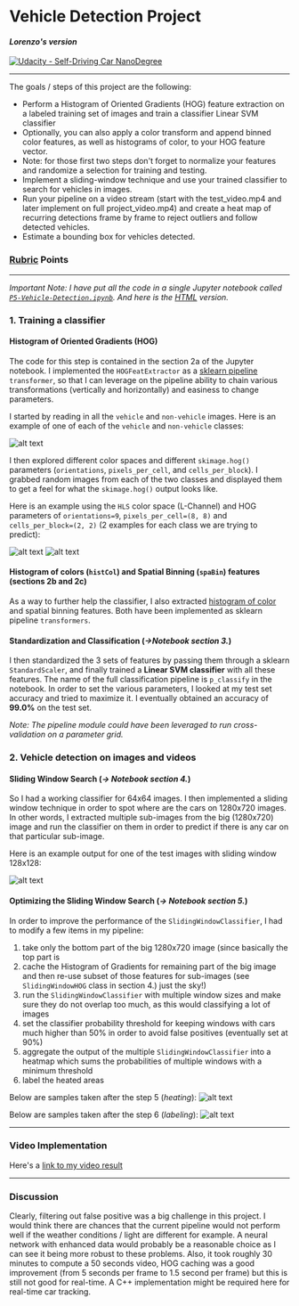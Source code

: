 

# **Vehicle Detection Project**
#### _Lorenzo's version_
[![Udacity - Self-Driving Car NanoDegree](https://s3.amazonaws.com/udacity-sdc/github/shield-carnd.svg)](http://www.udacity.com/drive)

---

The goals / steps of this project are the following:

* Perform a Histogram of Oriented Gradients (HOG) feature extraction on a labeled training set of images and train a classifier Linear SVM classifier
* Optionally, you can also apply a color transform and append binned color features, as well as histograms of color, to your HOG feature vector.
* Note: for those first two steps don't forget to normalize your features and randomize a selection for training and testing.
* Implement a sliding-window technique and use your trained classifier to search for vehicles in images.
* Run your pipeline on a video stream (start with the test_video.mp4 and later implement on full project_video.mp4) and create a heat map of recurring detections frame by frame to reject outliers and follow detected vehicles.
* Estimate a bounding box for vehicles detected.

[//]: # (Image References)
[car_not_car]: ./car_not_car.png
[hog_car]: ./hog_car.png
[hog_non_car]: ./hog_non_car.png
[sliding]: ./sliding-window.png
[heating]: ./pipeline_heating.png
[labeling]: ./pipeline_labeling.png


### [Rubric](https://review.udacity.com/#!/rubrics/513/view) Points

---
_Important Note: I have put all the code in a single Jupyter notebook called [`P5-Vehicle-Detection.ipynb`](./P5-Vehicle-Detection.ipynb).
And here is the [HTML](./P5-Vehicle-Detection.html) version._

### 1. Training a classifier

#### Histogram of Oriented Gradients (HOG)

The code for this step is contained in the section 2a of the Jupyter notebook.
I implemented the `HOGFeatExtractor` as a [sklearn pipeline](http://scikit-learn.org/stable/modules/generated/sklearn.pipeline.Pipeline.html) `transformer`, so that I can leverage on the pipeline ability to chain various transformations (vertically and horizontally) and easiness to change parameters.

I started by reading in all the `vehicle` and `non-vehicle` images.  Here is an example of one of each of the `vehicle` and `non-vehicle` classes:

![alt text][car_not_car]

I then explored different color spaces and different `skimage.hog()` parameters (`orientations`, `pixels_per_cell`, and `cells_per_block`).  I grabbed random images from each of the two classes and displayed them to get a feel for what the `skimage.hog()` output looks like.

Here is an example using the `HLS` color space (L-Channel) and HOG parameters of `orientations=9`, `pixels_per_cell=(8, 8)` and `cells_per_block=(2, 2)` (2 examples for each class we are trying to predict):

![alt text][hog_car]
![alt text][hog_non_car]

#### Histogram of colors (`histCol`) and Spatial Binning (`spaBin`) features (sections 2b and 2c)

As a way to further help the classifier, I also extracted [histogram of color](https://en.wikipedia.org/wiki/Color_histogram) and spatial binning features. Both have been implemented as sklearn pipeline `transformers`.

#### Standardization and Classification (_&rarr;Notebook section 3._)

I then  standardized the 3 sets of features by passing them through a sklearn `StandardScaler`, and finally trained a **Linear SVM classifier** with all these features. The name of the full classification pipeline is `p_classify` in the notebook.
In order to set the various parameters, I looked at my test set accuracy and tried to maximize it.
I eventually obtained an accuracy of **99.0%** on the test set.

_Note: The pipeline module could have been leveraged to run cross-validation on a parameter grid._

### 2. Vehicle detection on images and videos

#### Sliding Window Search (_&rarr; Notebook section 4._)

So I had a working classifier for 64x64 images. I then implemented a sliding window technique in order to spot where are the cars on 1280x720 images. In other words, I extracted multiple sub-images from the big (1280x720) image and run the classifier on them in order to predict if there is any car on that particular sub-image.

Here is an example output for one of the test images with sliding window 128x128:

![alt text][sliding]

#### Optimizing the Sliding Window Search (_&rarr; Notebook section 5._)

In order to improve the performance of the `SlidingWindowClassifier`, I had to modify a few items in my pipeline:
1. take only the bottom part of the big 1280x720 image (since basically the top part is
2. cache the Histogram of Gradients for remaining part of the big image and then re-use subset of those features for sub-images (see `SlidingWindowHOG` class in section 4.)
 just the sky!)
3. run the `SlidingWindowClassifier` with multiple window sizes and make sure they do not overlap too much, as this would classifying a lot of images
4. set the classifier probability threshold for keeping windows with cars much higher than 50% in order to avoid false positives (eventually set at 90%)
5. aggregate the output of the multiple `SlidingWindowClassifier` into a heatmap which sums the probabilities of multiple windows with a minimum threshold
6. label the heated areas

Below are samples taken after the step 5 (_heating_):
![alt text][heating]

Below are samples taken after the step 6 (_labeling_):
![alt text][labeling]

---

### Video Implementation

Here's a [link to my video result](./project_video_output.mp4)


---

### Discussion

Clearly, filtering out false positive was a big challenge in this project. I would think there are chances that the current pipeline would not perform well if the weather conditions / light are different for example. A neural network with enhanced data would probably be a reasonable choice as I can see it being more robust to these problems.
Also, it took roughly 30 minutes to compute a 50 seconds video, HOG caching was a good improvement (from 5 seconds per frame to 1.5 second per frame) but this is still not good for real-time. A C++ implementation might be required here for real-time car tracking.

